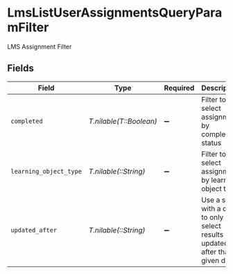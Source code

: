 # LmsListUserAssignmentsQueryParamFilter

LMS Assignment Filter


## Fields

| Field                                                                         | Type                                                                          | Required                                                                      | Description                                                                   | Example                                                                       |
| ----------------------------------------------------------------------------- | ----------------------------------------------------------------------------- | ----------------------------------------------------------------------------- | ----------------------------------------------------------------------------- | ----------------------------------------------------------------------------- |
| `completed`                                                                   | *T.nilable(T::Boolean)*                                                       | :heavy_minus_sign:                                                            | Filter to select assignment by completed status                               |                                                                               |
| `learning_object_type`                                                        | *T.nilable(::String)*                                                         | :heavy_minus_sign:                                                            | Filter to select assignment by learning object type.                          |                                                                               |
| `updated_after`                                                               | *T.nilable(::String)*                                                         | :heavy_minus_sign:                                                            | Use a string with a date to only select results updated after that given date | 2020-01-01T00:00:00.000Z                                                      |
